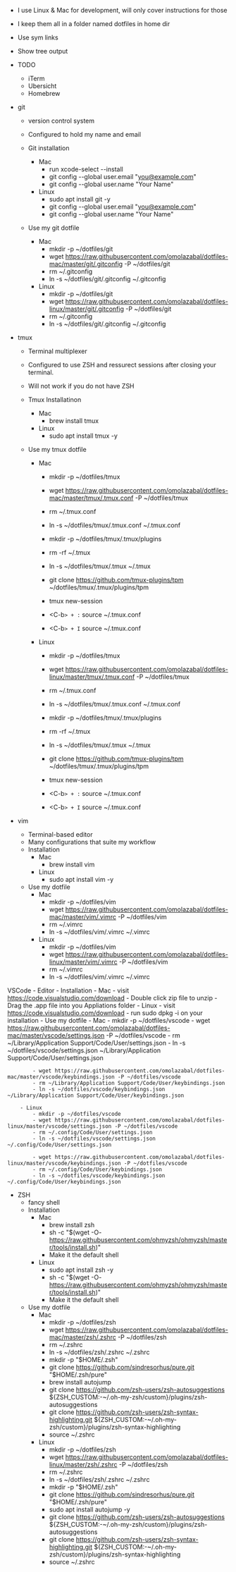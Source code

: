 
- I use Linux & Mac for development, will only cover instructions for those
- I keep them all in a folder named dotfiles in home dir
- Use sym links
- Show tree output
- TODO
	- iTerm
	- Ubersicht
	- Homebrew

- git
	- version control system
	- Configured to hold my name and email
	- Git installation
		- Mac
			- run xcode-select --install
			- git config --global user.email "you@example.com"
			- git config --global user.name "Your Name"
		- Linux
			- sudo apt install git -y
			- git config --global user.email "you@example.com"
			- git config --global user.name "Your Name"

	- Use my git dotfile
		- Mac
			- mkdir -p ~/dotfiles/git
			- wget https://raw.githubusercontent.com/omolazabal/dotfiles-mac/master/git/.gitconfig -P ~/dotfiles/git
			- rm ~/.gitconfig
			- ln -s ~/dotfiles/git/.gitconfig ~/.gitconfig
		- Linux
			- mkdir -p ~/dotfiles/git
			- wget https://raw.githubusercontent.com/omolazabal/dotfiles-linux/master/git/.gitconfig -P ~/dotfiles/git
			- rm ~/.gitconfig
			- ln -s ~/dotfiles/git/.gitconfig ~/.gitconfig

- tmux
	- Terminal multiplexer
	- Configured to use ZSH and ressurect sessions after closing your terminal.
	- Will not work if you do not have ZSH
	- Tmux Installatinon
		- Mac
			- brew install tmux
		- Linux
			- sudo apt install tmux -y

	- Use my tmux dotfile
		- Mac
			- mkdir -p ~/dotfiles/tmux
			- wget https://raw.githubusercontent.com/omolazabal/dotfiles-mac/master/tmux/.tmux.conf -P ~/dotfiles/tmux
			- rm ~/.tmux.conf
			- ln -s ~/dotfiles/tmux/.tmux.conf ~/.tmux.conf

			- mkdir -p ~/dotfiles/tmux/.tmux/plugins
			- rm -rf ~/.tmux
			- ln -s ~/dotfiles/tmux/.tmux ~/.tmux
			- git clone https://github.com/tmux-plugins/tpm ~/dotfiles/tmux/.tmux/plugins/tpm
			- tmux new-session
			- <C-b`> + :` source ~/.tmux.conf
			- <C-b`> + I` source ~/.tmux.conf
		- Linux
			- mkdir -p ~/dotfiles/tmux
			- wget https://raw.githubusercontent.com/omolazabal/dotfiles-linux/master/tmux/.tmux.conf -P ~/dotfiles/tmux
			- rm ~/.tmux.conf
			- ln -s ~/dotfiles/tmux/.tmux.conf ~/.tmux.conf

			- mkdir -p ~/dotfiles/tmux/.tmux/plugins
			- rm -rf ~/.tmux
			- ln -s ~/dotfiles/tmux/.tmux ~/.tmux
			- git clone https://github.com/tmux-plugins/tpm ~/dotfiles/tmux/.tmux/plugins/tpm
			- tmux new-session
			- <C-b`> + :` source ~/.tmux.conf
			- <C-b`> + I` source ~/.tmux.conf

- vim
	- Terminal-based editor
	- Many configurations that suite my workflow
	- Installation
		- Mac
			- brew install vim
		- Linux
			- sudo apt install vim -y
	- Use my dotfile
		- Mac
			- mkdir -p ~/dotfiles/vim
			- wget https://raw.githubusercontent.com/omolazabal/dotfiles-mac/master/vim/.vimrc -P ~/dotfiles/vim
			- rm ~/.vimrc
			- ln -s ~/dotfiles/vim/.vimrc ~/.vimrc
		- Linux
			- mkdir -p ~/dotfiles/vim
			- wget https://raw.githubusercontent.com/omolazabal/dotfiles-linux/master/vim/.vimrc -P ~/dotfiles/vim
			- rm ~/.vimrc
			- ln -s ~/dotfiles/vim/.vimrc ~/.vimrc
		
VSCode
	- Editor
	- Installation
		- Mac
			- visit https://code.visualstudio.com/download
			- Double click zip file to unzip
			- Drag the .app file into you Appliations folder
		- Linux
			- visit https://code.visualstudio.com/download
			- run sudo dpkg -i <filename> on your installation
	- Use my dotfile
		- Mac
			- mkdir -p ~/dotfiles/vscode
			- wget https://raw.githubusercontent.com/omolazabal/dotfiles-mac/master/vscode/settings.json -P ~/dotfiles/vscode
			- rm ~/Library/Application Support/Code/User/settings.json
			- ln -s ~/dotfiles/vscode/settings.json ~/Library/Application Support/Code/User/settings.json

			- wget https://raw.githubusercontent.com/omolazabal/dotfiles-mac/master/vscode/keybindings.json -P ~/dotfiles/vscode
			- rm ~/Library/Application Support/Code/User/keybindings.json
			- ln -s ~/dotfiles/vscode/keybindings.json ~/Library/Application Support/Code/User/keybindings.json

		- Linux
			- mkdir -p ~/dotfiles/vscode
			- wget https://raw.githubusercontent.com/omolazabal/dotfiles-linux/master/vscode/settings.json -P ~/dotfiles/vscode
			- rm ~/.config/Code/User/settings.json
			- ln -s ~/dotfiles/vscode/settings.json ~/.config/Code/User/settings.json

			- wget https://raw.githubusercontent.com/omolazabal/dotfiles-linux/master/vscode/keybindings.json -P ~/dotfiles/vscode
			- rm ~/.config/Code/User/keybindings.json
			- ln -s ~/dotfiles/vscode/keybindings.json ~/.config/Code/User/keybindings.json
			

- ZSH
	- fancy shell
	- Installation
		- Mac
			- brew install zsh
			- sh -c "$(wget -O- https://raw.githubusercontent.com/ohmyzsh/ohmyzsh/master/tools/install.sh)"
			- Make it the default shell
		- Linux
			- sudo apt install zsh -y
			- sh -c "$(wget -O- https://raw.githubusercontent.com/ohmyzsh/ohmyzsh/master/tools/install.sh)"
			- Make it the default shell
	- Use my dotfile
	    - Mac
            - mkdir -p ~/dotfiles/zsh
            - wget https://raw.githubusercontent.com/omolazabal/dotfiles-mac/master/zsh/.zshrc -P ~/dotfiles/zsh
            - rm ~/.zshrc
            - ln -s ~/dotfiles/zsh/.zshrc ~/.zshrc
            - mkdir -p "$HOME/.zsh"
            - git clone https://github.com/sindresorhus/pure.git "$HOME/.zsh/pure"
            - brew install autojump
            - git clone https://github.com/zsh-users/zsh-autosuggestions ${ZSH_CUSTOM:-~/.oh-my-zsh/custom}/plugins/zsh-autosuggestions
            - git clone https://github.com/zsh-users/zsh-syntax-highlighting.git ${ZSH_CUSTOM:-~/.oh-my-zsh/custom}/plugins/zsh-syntax-highlighting
            - source ~/.zshrc
	    - Linux
            - mkdir -p ~/dotfiles/zsh
            - wget https://raw.githubusercontent.com/omolazabal/dotfiles-linux/master/zsh/.zshrc -P ~/dotfiles/zsh
            - rm ~/.zshrc
            - ln -s ~/dotfiles/zsh/.zshrc ~/.zshrc
            - mkdir -p "$HOME/.zsh"
            - git clone https://github.com/sindresorhus/pure.git "$HOME/.zsh/pure"
            - sudo apt install autojump -y
            - git clone https://github.com/zsh-users/zsh-autosuggestions ${ZSH_CUSTOM:-~/.oh-my-zsh/custom}/plugins/zsh-autosuggestions
            - git clone https://github.com/zsh-users/zsh-syntax-highlighting.git ${ZSH_CUSTOM:-~/.oh-my-zsh/custom}/plugins/zsh-syntax-highlighting
            - source ~/.zshrc

